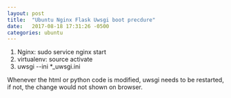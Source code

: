 ```yaml
---
layout: post
title:  "Ubuntu Nginx Flask Uwsgi boot precdure"
date:   2017-08-18 17:31:26 -0500
categories: ubuntu
---
```

1. Nginx: sudo service nginx start
2. virtualenv: source activate
3. uwsgi --ini *_uwsgi.ini 

Whenever the html or python code is modified, uwsgi needs to be restarted, if not, the change would not shown on browser.

